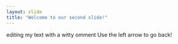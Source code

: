 ```yaml
---
layout: slide
title: "Welcome to our second slide!"
---
```

editing my text with a witty omment 
Use the left arrow to go back!
